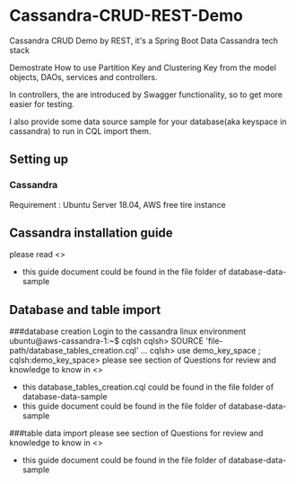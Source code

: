 # Cassandra-CRUD-REST-Demo
Cassandra CRUD Demo by REST, it's a Spring Boot Data Cassandra tech stack

Demostrate How to use Partition Key and Clustering Key from the model objects, DAOs, services and controllers.

In controllers, the are introduced by Swagger functionality, so to get more easier for testing.

I also provide some data source sample for your database(aka keyspace in cassandra) to run in CQL import them.

## Setting up
### Cassandra
Requirement : Ubuntu Server 18.04, AWS free tire instance

## Cassandra installation guide
please read <<AWS-Ubuntu-Cassandra-cluster setting up>>
* this guide document could be found in the file folder of database-data-sample

## Database and table import
###database creation
Login to the cassandra linux environment
ubuntu@aws-cassandra-1:~$ cqlsh
cqlsh> SOURCE 'file-path/database_tables_creation.cql'
...
cqlsh> use demo_key_space ;   
cqlsh:demo_key_space>
please see section of Questions for review and knowledge to know in <<AWS-Ubuntu-Cassandra-cluster setting up>>
* this database_tables_creation.cql could be found in the file folder of database-data-sample
* this guide document could be found in the file folder of database-data-sample

###table data import
please see section of Questions for review and knowledge to know in <<AWS-Ubuntu-Cassandra-cluster setting up>>
* this guide document could be found in the file folder of database-data-sample

